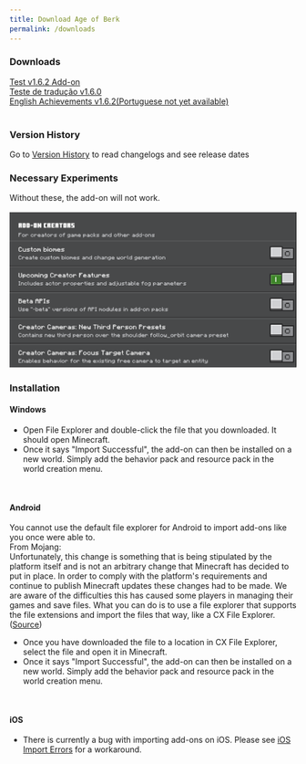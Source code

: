 ```yaml
---
title: Download Age of Berk
permalink: /downloads
---
```


 

### Downloads
<a href="https://github.com/S3XT4-Studio/Age-of-Berk-Add-on-Information/releases/download/v1.6.2/Age.of.Berk.Test.v1.6.2.mcaddon">Test v1.6.2 Add-on</a>
<br>
<a href="https://github.com/S3XT4-Studio/Age-of-Berk-Add-on-Information/releases/download/v1.6.0/Era.de.Berk.Traducao.para.o.Portugues.v1.6.0.mcaddon">Teste de tradução v1.6.0</a>
<br>
<a href="https://github.com/S3XT4-Studio/Age-of-Berk-Add-on-Information/releases/download/v1.6.2/Age.of.Berk.Achievements.mcaddon">English Achievements v1.6.2(Portuguese not yet available)</a>
<br>
<br>
### Version History
Go to [Version History](/versions.md) to read changelogs and see release dates
<br>

### Necessary Experiments
Without these, the add-on will not work.
<br>
<br>
![Experiments](assets/experiment.png)
<br>

### Installation

#### Windows
- Open File Explorer and double-click the file that you downloaded. It should open Minecraft.
- Once it says "Import Successful", the add-on can then be installed on a new world. Simply add the behavior pack and resource pack in the world creation menu.
<br>

#### Android
You cannot use the default file explorer for Android to import add-ons like you once were able to.
<br>
From Mojang: 
<br>
Unfortunately, this change is something that is being stipulated by the platform itself and is not an arbitrary change that Minecraft has decided to put in place. In order to comply with the platform's requirements and continue to publish Minecraft updates these changes had to be made. We are aware of the difficulties this has caused some players in managing their games and save files. What you can do is to use a file explorer that supports the file extensions and import the files that way, like a CX File Explorer. ([Source](https://bugs.mojang.com/browse/MCPE-140165?attachmentViewMode=list))
<br>
- Once you have downloaded the file to a location in CX File Explorer, select the file and open it in Minecraft.
- Once it says "Import Successful", the add-on can then be installed on a new world. Simply add the behavior pack and resource pack in the world creation menu.
<br>

#### iOS
- There is currently a bug with importing add-ons on iOS. Please see [iOS Import Errors](/ios.md) for a workaround.
